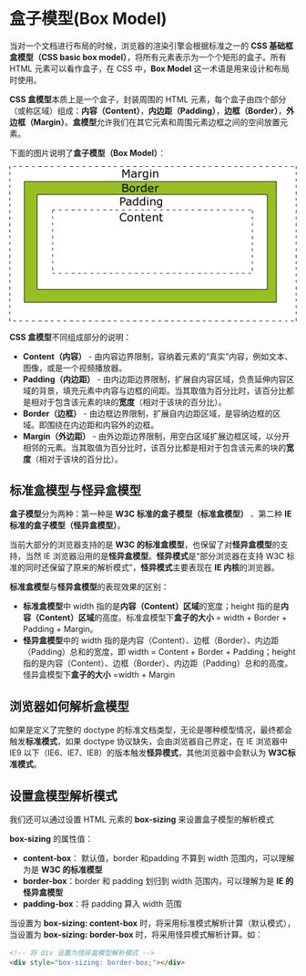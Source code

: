 # 盒子模型(Box Model)

当对一个文档进行布局的时候，浏览器的渲染引擎会根据标准之一的 **CSS 基础框盒模型（CSS basic box model）**，将所有元素表示为一个个矩形的盒子。所有 HTML 元素可以看作盒子，在 CSS 中，**Box Model** 这一术语是用来设计和布局时使用。

**CSS 盒模型**本质上是一个盒子，封装周围的 HTML 元素，每个盒子由四个部分（或称区域）组成：**内容（Content）**，**内边距（Padding）**，**边框（Border）**，**外边框（Margin）**。**盒模型**允许我们在其它元素和周围元素边框之间的空间放置元素。

下面的图片说明了**盒子模型（Box Model）**：

![css 盒模型](https://github.com/JofunLiang/css-key-concepts/blob/master/img/box-model.gif)

**CSS 盒模型**不同组成部分的说明：
* **Content（内容）** - 由内容边界限制，容纳着元素的“真实”内容，例如文本、图像，或是一个视频播放器。
* **Padding（内边距）** - 由内边距边界限制，扩展自内容区域，负责延伸内容区域的背景，填充元素中内容与边框的间距。当其取值为百分比时，该百分比都是相对于包含该元素的块的**宽度**（相对于该块的百分比）。
* **Border（边框）** - 由边框边界限制，扩展自内边距区域，是容纳边框的区域。即围绕在内边距和内容外的边框。
* **Margin（外边距）** - 由外边距边界限制，用空白区域扩展边框区域，以分开相邻的元素。当其取值为百分比时，该百分比都是相对于包含该元素的块的**宽度**（相对于该块的百分比）。


## 标准盒模型与怪异盒模型

**盒子模型**分为两种：第一种是 **W3C 标准的盒子模型（标准盒模型）** 、第二种 **IE 标准的盒子模型（怪异盒模型）**。

当前大部分的浏览器支持的是 **W3C 的标准盒模型**，也保留了对**怪异盒模型**的支持，当然 IE 浏览器沿用的是**怪异盒模型**。**怪异模式**是“部分浏览器在支持 W3C 标准的同时还保留了原来的解析模式”，**怪异模式**主要表现在 **IE 内核**的浏览器。

**标准盒模型**与**怪异盒模型**的表现效果的区别：
* **标准盒模型**中 width 指的是**内容（Content）区域**的宽度；height 指的是**内容（Content）区域**的高度。标准盒模型下**盒子的大小** = width + Border + Padding + Margin。
* **怪异盒模型**中的 width 指的是内容（Content）、边框（Border）、内边距（Padding）总和的宽度，即 width = Content + Border + Padding；height 指的是内容（Content）、边框（Border）、内边距（Padding）总和的高度。怪异盒模型下**盒子的大小** =width + Margin


## 浏览器如何解析盒模型

如果是定义了完整的 doctype 的标准文档类型，无论是哪种模型情况，最终都会触发**标准模式**，如果 doctype 协议缺失，会由浏览器自己界定，在 IE 浏览器中 IE9 以下（IE6、IE7、IE8）的版本触发**怪异模式**，其他浏览器中会默认为 **W3C标准模式**。


## 设置盒模型解析模式

我们还可以通过设置 HTML 元素的 **box-sizing** 来设置盒子模型的解析模式

**box-sizing** 的属性值：
* **content-box**： 默认值，border 和padding 不算到 width 范围内，可以理解为是 **W3C 的标准模型**
* **border-box**：border 和 padding 划归到 width 范围内，可以理解为是 **IE 的怪异盒模型**
* **padding-box**：将 padding 算入 width 范围

当设置为 **box-sizing: content-box** 时，将采用标准模式解析计算（默认模式），当设置为 **box-sizing: border-box** 时，将采用怪异模式解析计算。如：
```html
<!-- 将 div 设置为怪异盒模型解析模式 -->
<div style="box-sizing: border-box;"></div>
```
